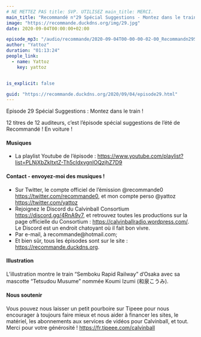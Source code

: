 ```yaml
---
# NE METTEZ PAS title: SVP. UTILISEZ main_title: MERCI.
main_title: "Recommandé n°29 Spécial Suggestions - Montez dans le train !"
image: "https://recommande.duckdns.org/img/29.jpg"
date: 2020-09-04T00:00:00+02:00

episode_mp3: "/audio/recommande/2020-09-04T00-00-00-02-00_Recommandn29SpcialSuggestionsMontezdansletrain.mp3"
author: "Yattoz"
duration: "01:13:24"
people_link: 
  - name: Yattoz
    key: yattoz


is_explicit: false

guid: "https://recommande.duckdns.org/2020/09/04/episode29.html"
---
```


<PodcastHeader/>

<!-- ECRIRE LA DESCRIPTION DE L'EPISODE SOUS CETTE LIGNE -->


 Episode 29 Spécial Suggestions : Montez dans le train ! 

<p>12 titres de 12 auditeurs, c’est l’épisode spécial suggestions de l’été de Recommandé ! En voiture !</p>

<h4>Musiques</h4>

<ul>
  <li>La playlist Youtube de l’épisode : <a href="https://www.youtube.com/playlist?list=PLNjXbZkItxtZ-Th5cIdxvgnIOQzjhZ7D9" rel="nofollow">https://www.youtube.com/playlist?list=PLNjXbZkItxtZ-Th5cIdxvgnIOQzjhZ7D9</a></li>
</ul>

<h4>Contact - envoyez-moi des musiques !</h4>

<ul>
  <li>Sur Twitter, le compte officiel de l’émission @recommande0 <a href="https://twitter.com/recommande0" rel="nofollow">https://twitter.com/recommande0</a>, et mon compte perso @yattoz <a href="https://twitter.com/yattoz" rel="nofollow">https://twitter.com/yattoz</a></li>
  <li>Rejoignez le Discord du Calvinball Consortium <a href="https://discord.gg/4RnA9v7" rel="nofollow">https://discord.gg/4RnA9v7</a>, et retrouvez toutes les productions sur la page officielle du Consortium : <a href="https://calvinballradio.wordpress.com/" rel="nofollow">https://calvinballradio.wordpress.com/</a>. Le Discord est un endroit chatoyant où il fait bon vivre.</li>
  <li>Par e-mail, à recommande@hotmail.com;</li>
  <li>Et bien sûr, tous les épisodes sont sur le site : <a href="https://recommande.duckdns.org" rel="nofollow">https://recommande.duckdns.org</a>.</li>
</ul>

<h4>Illustration</h4>

<p>L’illustration montre le train “Semboku Rapid Railway” d’Osaka avec sa mascotte “Tetsudou Musume” nommée Koumi Izumi (和泉こうみ).</p>

<h4>Nous soutenir</h4>

<p>Vous pouvez nous laisser un petit pourboire sur Tipeee pour nous encourager à toujours faire mieux et nous aider à financer les sites, le matériel, les abonnements aux services de vidéos pour Calvinball, et tout. Merci pour votre générosité ! <a href="https://fr.tipeee.com/calvinball" rel="nofollow">https://fr.tipeee.com/calvinball</a></p>



